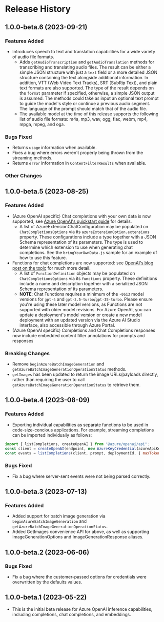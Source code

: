 # Release History

## 1.0.0-beta.6 (2023-09-21)

### Features Added

- Introduces speech to text and translation capabilities for a wide variety of audio file formats.
  - Adds `getAudioTranscription` and `getAudioTranslation` methods for transcribing and translating audio files. The result can be either a simple JSON structure with just a `text` field or a more detailed JSON structure containing the text alongside additional information. In addition, VTT (Web Video Text Tracks), SRT (SubRip Text), and plain text formats are also supported. The type of the result depends on the `format` parameter if specified, otherwise, a simple JSON output is assumed. The methods could take as input an optional text prompt to guide the model's style or continue a previous audio segment. The language of the prompt should match that of the audio file.
  - The available model at the time of this release supports the following list of audio file formats: m4a, mp3, wav, ogg, flac, webm, mp4, mpga, mpeg, and oga.

### Bugs Fixed

- Returns `usage` information when available.
- Fixes a bug where errors weren't properly being thrown from the streaming methods.
- Returns `error` information in `ContentFilterResults` when available.

### Other Changes

## 1.0.0-beta.5 (2023-08-25)

### Features Added

- (Azure OpenAI specific) Chat completions with your own data is now supported, see [Azure OpenAI's quickstart guide](https://learn.microsoft.com/azure/ai-services/openai/use-your-data-quickstart?tabs=command-line&pivots=programming-language-studio) for details.
  - A list of AzureExtensionChatConfiguration may be populated on `ChatCompletionsOptions` via its `azureExtensionOption.extensions` property. These configurations include a type together with a JSON Schema representation of its parameters. The type is used to determine which extension to use when generating chat completions. See the `bringYourOwnData.js` sample for an example of how to use this feature.
- Functions for chat completions are now supported: see [OpenAI's blog post on the topic](https://openai.com/blog/function-calling-and-other-api-updates) for much more detail.
  - A list of `FunctionDefinition` objects may be populated on `ChatCompletionsOptions` via its `functions` property. These definitions include a name and description together with a serialized JSON Schema representation of its parameters.
  - **NOTE**: Chat Functions requires a minimum of the `-0613` model versions for `gpt-4` and `gpt-3.5-turbo`/`gpt-35-turbo`. Please ensure you're using these later model versions, as Functions are not supported with older model revisions. For Azure OpenAI, you can update a deployment's model version or create a new model deployment with an updated version via the Azure AI Studio interface, also accessible through Azure Portal.
- (Azure OpenAI specific) Completions and Chat Completions responses now include embedded content filter annotations for prompts and responses

### Breaking Changes

- Remove `beginAzureBatchImageGeneration` and `getAzureBatchImageGenerationOperationStatus` methods. 
- `getImages` has been updated to return the image URLs/payloads directly, rather than requiring the user to call `getAzureBatchImageGenerationOperationStatus` to retrieve them.

## 1.0.0-beta.4 (2023-08-09)

### Features Added

- Exporting individual capabilities as separate functions to be used in code-size-concious applications. For example, streaming completions can be imported individually as follows:

```js
import { listCompletions, createOpenAI } from "@azure/openai/api";
const client = createOpenAI(endpoint, new AzureKeyCredential(azureApiKey));
const events = listCompletions(client, prompt, deploymentId, { maxTokens: 128 });
```

### Bugs Fixed

- Fix a bug where server-sent events were not being parsed correctly.

## 1.0.0-beta.3 (2023-07-13)

### Features Added

- Added support for batch image generation via `beginAzureBatchImageGeneration` and `getAzureBatchImageGenerationOperationStatus`.
- Added GetImages convenience API for above, as well as supporting ImageGenerationOptions and ImageGenerationResponse aliases.

## 1.0.0-beta.2 (2023-06-06)

### Bugs Fixed

- Fix a bug where the customer-passed options for credentials were overwritten by the defaults values.

## 1.0.0-beta.1 (2023-05-22)

- This is the initial beta release for Azure OpenAI inference capabilities, including completions, chat completions, and embeddings.
